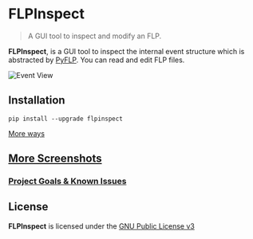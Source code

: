 # FLPInspect

> A GUI tool to inspect and modify an FLP.

**FLPInspect**, is a GUI tool to inspect the internal event structure which is abstracted by [PyFLP](https://github.com/demberto/PyFLP).
You can read and edit FLP files.

![Event View](img/event_view.png)

## Installation

```
pip install --upgrade flpinspect
```

[More ways](installation.md)

## [More Screenshots](screenshots.md)

### [Project Goals & Known Issues](https://github.com/demberto/FLPInspect/blob/master/TODO.md)

## License

**FLPInspect** is licensed under the [GNU Public License v3](https://www.gnu.org/licenses/gpl-3.0.en.html)
